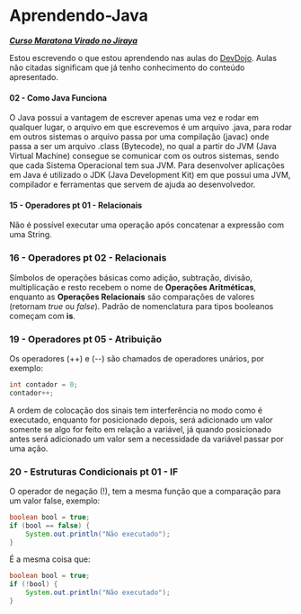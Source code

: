 # Aprendendo-Java

[***Curso Maratona Virado no Jiraya***](https://www.youtube.com/playlist?list=PL62G310vn6nFIsOCC0H-C2infYgwm8SWW)

Estou escrevendo o que estou aprendendo nas aulas do [DevDojo](https://www.youtube.com/@DevDojoBrasil). Aulas não citadas significam que já tenho conhecimento do conteúdo apresentado.
#### 02 - Como Java Funciona

O Java possui a vantagem de escrever apenas uma vez e rodar em qualquer lugar, o arquivo em que escrevemos é um arquivo .java, para rodar em outros sistemas o arquivo passa por uma compilação (javac) onde passa a ser um arquivo .class (Bytecode), no qual a partir do JVM (Java Virtual Machine) consegue se comunicar com os outros sistemas, sendo que cada Sistema Operacional tem sua JVM. Para desenvolver aplicações em Java é utilizado o JDK (Java Development Kit) em que possui uma JVM, compilador e ferramentas que servem de ajuda ao desenvolvedor.
#### 15 - Operadores pt 01 - Relacionais

Não é possível executar uma operação após concatenar a expressão com uma String.

### 16 - Operadores pt 02 - Relacionais

Símbolos de operações básicas como adição, subtração, divisão, multiplicação e resto recebem o nome de **Operações Aritméticas**, enquanto as **Operações Relacionais** são comparações de valores (retornam *true* ou *false*). Padrão de nomenclatura para tipos booleanos começam com **is**.

### 19 - Operadores pt 05 - Atribuição

Os operadores (++) e (--) são chamados de operadores unários, por exemplo:

```Java
int contador = 0;
contador++;
```

A ordem de colocação dos sinais tem interferência no modo como é executado, enquanto for posicionado depois, será adicionado um valor somente se algo for feito em relação a variável, já quando posicionado antes será adicionado um valor sem a necessidade da variável passar por uma ação.

### 20 - Estruturas Condicionais pt 01 - IF

O operador de negação (!), tem a mesma função que a comparação para um valor false, exemplo:

```java
boolean bool = true;  
if (bool == false) {  
    System.out.println("Não executado");  
}
```

É a mesma coisa que:

```java
boolean bool = true;  
if (!bool) {  
    System.out.println("Não executado");  
}
```